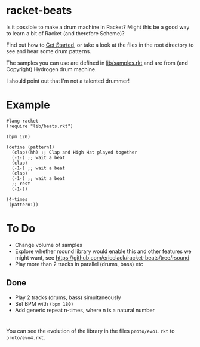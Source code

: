 # racket-beats
Is it possible to make a drum machine in Racket?
Might this be a good way to learn a bit of Racket (and therefore Scheme)?

Find out how to [Get Started](https://github.com/ericclack/racket-beats/wiki), or take a look at the files in the root directory to see and hear some drum patterns. 

The samples you can use are defined in [lib/samples.rkt](https://github.com/ericclack/racket-beats/blob/master/lib/samples.rkt) and are from (and Copyright) Hydrogen drum machine.

I should point out that I'm not a talented drummer! 

# Example

```
#lang racket
(require "lib/beats.rkt")

(bpm 120)

(define (pattern1)
  (clap)(hh) ;; Clap and High Hat played together
  (-1-) ;; wait a beat
  (clap)
  (-1-) ;; wait a beat
  (clap)
  (-1-) ;; wait a beat
  ;; rest
  (-1-))

(4-times
 (pattern1))
```

# To Do

* Change volume of samples 
* Explore whether rsound library would enable this and other features we might want, see https://github.com/ericclack/racket-beats/tree/rsound
* Play more than 2 tracks in parallel (drums, bass) etc

## Done

* Play 2 tracks (drums, bass) simultaneously 
* Set BPM with `(bpm 180)`
* Add generic repeat n-times, where n is a natural number

# 

You can see the evolution of the library in the files `proto/evo1.rkt` to `proto/evo4.rkt`. 

